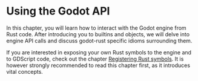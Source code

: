 <!--
  ~ Copyright (c) godot-rust; Bromeon and contributors.
  ~ This Source Code Form is subject to the terms of the Mozilla Public
  ~ License, v. 2.0. If a copy of the MPL was not distributed with this
  ~ file, You can obtain one at https://mozilla.org/MPL/2.0/.
-->

# Using the Godot API

In this chapter, you will learn how to interact with the Godot engine from Rust code. After introducing you to builtins and objects, we will
delve into engine API calls and discuss godot-rust specific idioms surrounding them.

If you are interested in exposing your own Rust symbols to the engine and to GDScript code, check out the chapter
[Registering Rust symbols](../register/index.md). It is however strongly recommended to read this chapter first, as it introduces vital concepts.
